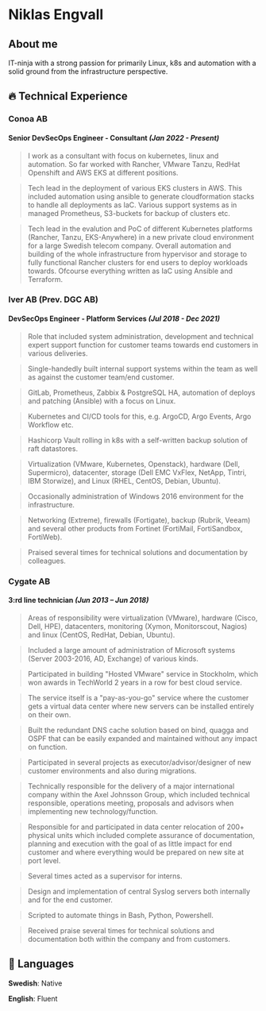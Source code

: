 # Niklas Engvall

## About me
IT-ninja with a strong passion for primarily Linux, k8s and automation with a solid ground from the infrastructure perspective.

## 🔥  Technical Experience 

### Conoa AB

#### **Senior DevSecOps Engineer - Consultant** _(Jan 2022 - Present)_

> I work as a consultant with focus on kubernetes, linux and automation.
So far worked with Rancher, VMware Tanzu, RedHat Openshift and AWS EKS at different positions.

> Tech lead in the deployment of various EKS clusters in AWS. This included automation using ansible to generate cloudformation stacks to handle all deployments as IaC.
Various support systems as in managed Prometheus, S3-buckets for backup of clusters etc.

>Tech lead in the evalution and PoC of different Kubernetes platforms (Rancher, Tanzu, EKS-Anywhere) in a new private cloud environment for a large Swedish telecom company.
Overall automation and building of the whole infrastructure from hypervisor and storage to fully functional Rancher clusters for end users to deploy workloads towards.
Ofcourse everything written as IaC using Ansible and Terraform.

### Iver AB (Prev. DGC AB)

#### **DevSecOps Engineer - Platform Services** _(Jul 2018 - Dec 2021)_


> Role that included system administration, development and technical expert support function for customer teams towards end customers in various deliveries.

> Single-handedly built internal support systems within the team as well as against the customer team/end customer.

> GitLab, Prometheus, Zabbix & PostgreSQL HA, automation of deploys and patching (Ansible) with a focus on Linux.

> Kubernetes and CI/CD tools for this, e.g. ArgoCD, Argo Events, Argo Workflow etc.

> Hashicorp Vault rolling in k8s with a self-written backup solution of raft datastores.

> Virtualization (VMware, Kubernetes, Openstack), hardware (Dell, Supermicro), datacenter, storage (Dell EMC VxFlex, NetApp, Tintri, IBM Storwize), and Linux (RHEL, CentOS, Debian, Ubuntu).

> Occasionally administration of Windows 2016 environment for the infrastructure. 

> Networking (Extreme), firewalls (Fortigate), backup (Rubrik, Veeam) and several other products from Fortinet (FortiMail, FortiSandbox, FortiWeb).

> Praised several times for technical solutions and documentation by colleagues.

### Cygate AB

#### **3:rd line technician** _(Jun 2013 – Jun 2018)_

> Areas of responsibility were virtualization (VMware), hardware (Cisco, Dell, HPE), datacenters, monitoring (Xymon, Monitorscout, Nagios) and linux (CentOS, RedHat, Debian, Ubuntu).

> Included a large amount of administration of Microsoft systems (Server 2003-2016, AD, Exchange) of various kinds.

> Participated in building "Hosted VMware" service in Stockholm, which won awards in TechWorld 2 years in a row for best cloud service.

> The service itself is a "pay-as-you-go" service where the customer gets a virtual data center where new servers can be installed entirely on their own.

> Built the redundant DNS cache solution based on bind, quagga and OSPF that can be easily expanded and maintained without any impact on function.

> Participated in several projects as executor/advisor/designer of new customer environments and also during migrations.

> Technically responsible for the delivery of a major international company within the Axel Johnsson Group, which included technical responsible, operations meeting, proposals and advisors when implementing new technology/function.

> Responsible for and participated in data center relocation of 200+ physical units which included complete assurance of documentation, planning and execution with the goal of as little impact for end customer and where everything would be prepared on new site at port level.

> Several times acted as a supervisor for interns.

> Design and implementation of central Syslog servers both internally and for the end customer.

> Scripted to automate things in Bash, Python, Powershell.

> Received praise several times for technical solutions and documentation both within the company and from customers.


## 💬 Languages

**Swedish**: Native

**English**: Fluent
